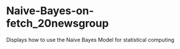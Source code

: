 # Naive-Bayes-on-fetch_20newsgroup
Displays how to use the Naive Bayes Model for statistical computing
